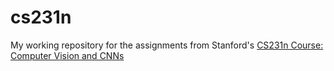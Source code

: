 # cs231n
My working repository for the assignments from Stanford's [CS231n Course: Computer Vision and CNNs](http://cs231n.stanford.edu/)
